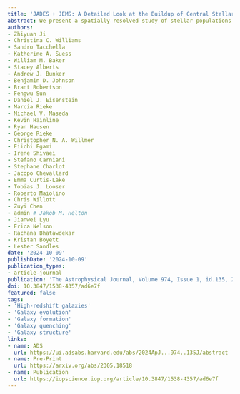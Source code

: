 ```yaml
---
title: 'JADES + JEMS: A Detailed Look at the Buildup of Central Stellar Cores and Suppression of Star Formation in Galaxies at Redshifts 3 < z < 4.5'
abstract: We present a spatially resolved study of stellar populations in six galaxies with stellar masses {{< math >}}$M_{\ast} \sim 10^{10}\ M_{\odot}${{< /math >}} at {{< math >}}$z \sim 3.7${{< /math >}} using {{< math >}}$14-\mathrm{filter}${{< /math >}} James Webb Space Telescope (JWST)/NIRCam imaging from the JADES and JEMS surveys. The six galaxies are visually selected to have clumpy substructures with distinct colors over rest frame {{< math >}}$3600-4100\ \mathrm{\AA}${{< /math >}}, including a red, dominant stellar core that is close to their stellar-light centroids. With {{< math >}}$23-\mathrm{filter}${{< /math >}} photometry from the Hubble Space Telescope to JWST, we measure the stellar-population properties of individual structural components via spectral energy distribution fitting using Prospector. We find that the central stellar cores are {{< math >}}$\gtrsim 2${{< /math >}} times more massive than the Toomre mass, indicating they may not form via single in situ fragmentation. The stellar cores have stellar ages of {{< math >}}$0.4-0.7\ \mathrm{Gyr}${{< /math >}} that are similar to the timescale of clump inward migration due to dynamical friction, suggesting that they likely instead formed through the coalescence of giant stellar clumps. While they have not yet quenched, the six galaxies are below the star-forming main sequence by {{< math >}}$0.2-0.7\ \mathrm{dex}${{< /math >}}. Within each galaxy, we find that the specific star formation rate is lower in the central stellar core, and the stellar-mass surface density of the core is already similar to quenched galaxies of the same masses and redshifts. Meanwhile, the stellar ages of the cores are either comparable to or younger than the extended, smooth parts of the galaxies. Our findings are consistent with model predictions of the gas-rich compaction scenario for the buildup of galaxies' central regions at high redshifts. We are likely witnessing the coeval formation of dense central cores, along with the onset of galaxy-wide quenching at {{< math >}}$z > 3${{< /math >}}.
authors:
- Zhiyuan Ji
- Christina C. Williams
- Sandro Tacchella
- Katherine A. Suess
- William M. Baker
- Stacey Alberts
- Andrew J. Bunker
- Benjamin D. Johnson
- Brant Robertson
- Fengwu Sun
- Daniel J. Eisenstein
- Marcia Rieke
- Michael V. Maseda
- Kevin Hainline
- Ryan Hausen
- George Rieke
- Christopher N. A. Willmer
- Eiichi Egami
- Irene Shivaei
- Stefano Carniani
- Stephane Charlot
- Jacopo Chevallard
- Emma Curtis-Lake
- Tobias J. Looser
- Roberto Maiolino
- Chris Willott
- Zuyi Chen
- admin # Jakob M. Helton
- Jianwei Lyu
- Erica Nelson
- Rachana Bhatawdekar
- Kristan Boyett
- Lester Sandles
date: '2024-10-09'
publishDate: '2024-10-09'
publication_types:
- article-journal
publication: 'The Astrophysical Journal, Volume 974, Issue 1, id.135, 27 pages'
doi: 10.3847/1538-4357/ad6e7f
featured: false
tags:
- 'High-redshift galaxies'
- 'Galaxy evolution'
- 'Galaxy formation'
- 'Galaxy quenching'
- 'Galaxy structure'
links:
- name: ADS
  url: https://ui.adsabs.harvard.edu/abs/2024ApJ...974..135J/abstract
- name: Pre-Print
  url: https://arxiv.org/abs/2305.18518
- name: Publication
  url: https://iopscience.iop.org/article/10.3847/1538-4357/ad6e7f
---
```

